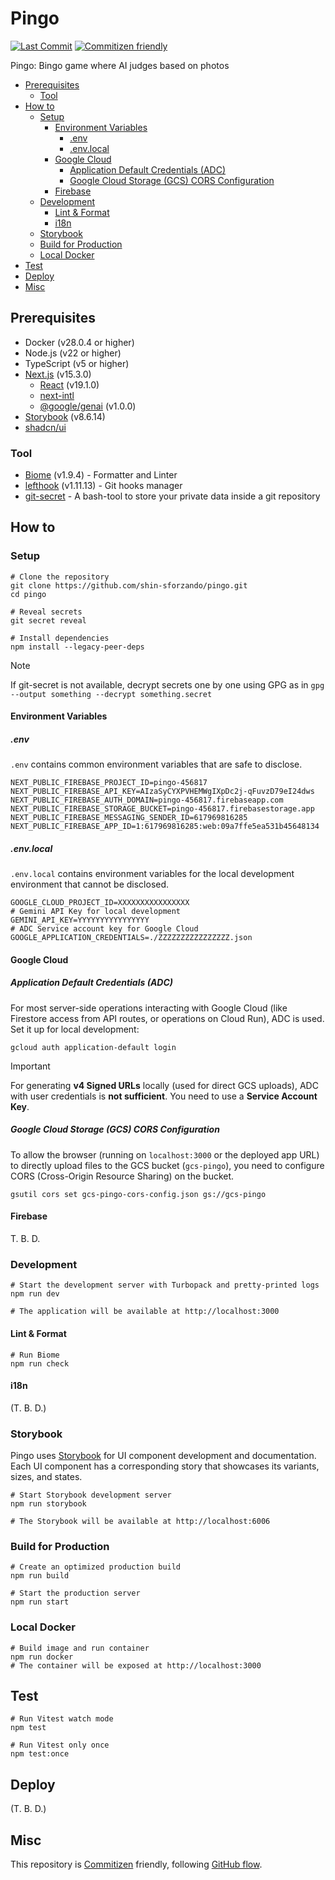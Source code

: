 # Pingo

<!-- Badges -->

[![Last Commit](https://img.shields.io/github/last-commit/shin-sforzando/pingo)](https://github.com/shin-sforzando/pingo/graphs/commit-activity)
[![Commitizen friendly](https://img.shields.io/badge/commitizen-friendly-brightgreen.svg)](http://commitizen.github.io/cz-cli/)

<!-- Synopsis -->

Pingo: Bingo game where AI judges based on photos

<!-- TOC -->

- [Prerequisites](#prerequisites)
  - [Tool](#tool)
- [How to](#how-to)
  - [Setup](#setup)
    - [Environment Variables](#environment-variables)
      - [.env](#env)
      - [.env.local](#envlocal)
    - [Google Cloud](#google-cloud)
      - [Application Default Credentials (ADC)](#application-default-credentials-adc)
      - [Google Cloud Storage (GCS) CORS Configuration](#google-cloud-storage-gcs-cors-configuration)
    - [Firebase](#firebase)
  - [Development](#development)
    - [Lint \& Format](#lint--format)
    - [i18n](#i18n)
  - [Storybook](#storybook)
  - [Build for Production](#build-for-production)
  - [Local Docker](#local-docker)
- [Test](#test)
- [Deploy](#deploy)
- [Misc](#misc)

## Prerequisites

- Docker (v28.0.4 or higher)
- Node.js (v22 or higher)
- TypeScript (v5 or higher)
- [Next.js](https://nextjs.org) (v15.3.0)
  - [React](https://ja.react.dev) (v19.1.0)
  - [next-intl](https://next-intl.dev)
  - [@google/genai](https://googleapis.github.io/js-genai/release_docs/index.html) (v1.0.0)
- [Storybook](https://storybook.js.org) (v8.6.14)
- [shadcn/ui](https://ui.shadcn.com)

### Tool

- [Biome](https://biomejs.dev) (v1.9.4) - Formatter and Linter
- [lefthook](https://github.com/evilmartians/lefthook) (v1.11.13) - Git hooks manager
- [git-secret](https://sobolevn.me/git-secret/) - A bash-tool to store your private data inside a git repository

## How to

### Setup

```shell
# Clone the repository
git clone https://github.com/shin-sforzando/pingo.git
cd pingo

# Reveal secrets
git secret reveal

# Install dependencies
npm install --legacy-peer-deps
```

> [!NOTE]
> If git-secret is not available, decrypt secrets one by one using GPG as in
> `gpg --output something --decrypt something.secret`

#### Environment Variables

##### .env

`.env` contains common environment variables that are safe to disclose.

```.env
NEXT_PUBLIC_FIREBASE_PROJECT_ID=pingo-456817
NEXT_PUBLIC_FIREBASE_API_KEY=AIzaSyCYXPVHEMWgIXpDc2j-qFuvzD79eI24dws
NEXT_PUBLIC_FIREBASE_AUTH_DOMAIN=pingo-456817.firebaseapp.com
NEXT_PUBLIC_FIREBASE_STORAGE_BUCKET=pingo-456817.firebasestorage.app
NEXT_PUBLIC_FIREBASE_MESSAGING_SENDER_ID=617969816285
NEXT_PUBLIC_FIREBASE_APP_ID=1:617969816285:web:09a7ffe5ea531b45648134
```

##### .env.local

`.env.local` contains environment variables for the local development environment that cannot be disclosed.

```.env.local
GOOGLE_CLOUD_PROJECT_ID=XXXXXXXXXXXXXXXX
# Gemini API Key for local development
GEMINI_API_KEY=YYYYYYYYYYYYYYYY
# ADC Service account key for Google Cloud
GOOGLE_APPLICATION_CREDENTIALS=./ZZZZZZZZZZZZZZZZ.json
```

#### Google Cloud

##### Application Default Credentials (ADC)

For most server-side operations interacting with Google Cloud (like Firestore access from API routes, or operations on Cloud Run), ADC is used. Set it up for local development:

```shell
gcloud auth application-default login
```

> [!IMPORTANT]
> For generating **v4 Signed URLs** locally (used for direct GCS uploads), ADC with user credentials is **not sufficient**.
> You need to use a **Service Account Key**.

##### Google Cloud Storage (GCS) CORS Configuration

To allow the browser (running on `localhost:3000` or the deployed app URL) to directly upload files to the GCS bucket (`gcs-pingo`), you need to configure CORS (Cross-Origin Resource Sharing) on the bucket.

```shell
gsutil cors set gcs-pingo-cors-config.json gs://gcs-pingo
```

#### Firebase

T. B. D.

### Development

```shell
# Start the development server with Turbopack and pretty-printed logs
npm run dev

# The application will be available at http://localhost:3000
```

#### Lint & Format

```shell
# Run Biome
npm run check
```

#### i18n

(T. B. D.)

### Storybook

Pingo uses [Storybook](https://storybook.js.org) for UI component development and documentation.
Each UI component has a corresponding story that showcases its variants, sizes, and states.

```shell
# Start Storybook development server
npm run storybook

# The Storybook will be available at http://localhost:6006
```

### Build for Production

```shell
# Create an optimized production build
npm run build

# Start the production server
npm run start
```

### Local Docker

```shell
# Build image and run container
npm run docker
# The container will be exposed at http://localhost:3000
```

## Test

```shell
# Run Vitest watch mode
npm test

# Run Vitest only once
npm test:once
```

## Deploy

(T. B. D.)

## Misc

This repository is [Commitizen](https://commitizen.github.io/cz-cli/) friendly, following [GitHub flow](https://docs.github.com/en/get-started/quickstart/github-flow).

